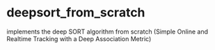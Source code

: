 # deepsort_from_scratch
implements the deep SORT algorithm from scratch (Simple Online and Realtime Tracking with a Deep Association Metric)
